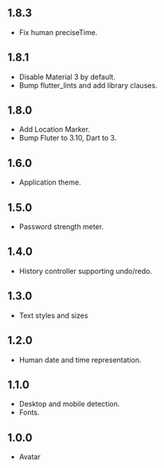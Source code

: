 ## 1.8.3

- Fix human preciseTime.

## 1.8.1

- Disable Material 3 by default.
- Bump flutter_lints and add library clauses.

## 1.8.0

- Add Location Marker.
- Bump Fluter to 3.10, Dart to 3.

## 1.6.0

- Application theme.

## 1.5.0

- Password strength meter.

## 1.4.0

- History controller supporting undo/redo.

## 1.3.0

- Text styles and sizes

## 1.2.0

- Human date and time representation.

## 1.1.0

- Desktop and mobile detection.
- Fonts.

## 1.0.0

- Avatar
